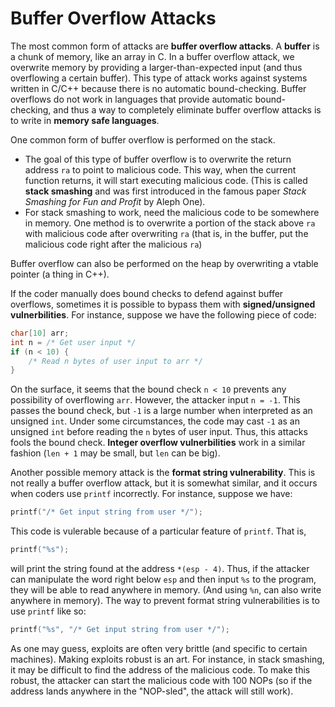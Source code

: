 # Buffer Overflow Attacks

The most common form of attacks are __buffer overflow attacks__. A __buffer__ is a chunk of memory, like an array in C. In a buffer overflow attack, we overwrite memory by providing a larger-than-expected input (and thus overflowing a certain buffer). This type of attack works against systems written in C/C++ because there is no automatic bound-checking. Buffer overflows do not work in languages that provide automatic bound-checking, and thus a way to completely eliminate buffer overflow attacks is to write in __memory safe languages__.

One common form of buffer overflow is performed on the stack.

- The goal of this type of buffer overflow is to overwrite the return address `ra` to point to malicious code. This way, when the current function returns, it will start executing malicious code. (This is called __stack smashing__ and was first introduced in the famous paper *Stack Smashing for Fun and Profit* by Aleph One).
- For stack smashing to work, need the malicious code to be somewhere in memory. One method is to overwrite a portion of the stack above `ra` with malicious code after overwriting `ra` (that is, in the buffer, put the malicious code right after the malicious `ra`)

Buffer overflow can also be performed on the heap by overwriting a vtable pointer (a thing in C++). 

If the coder manually does bound checks to defend against buffer overflows, sometimes it is possible to bypass them with __signed/unsigned vulnerbilities__. For instance, suppose we have the following piece of code:
```c
char[10] arr;
int n = /* Get user input */
if (n < 10) {
	/* Read n bytes of user input to arr */
}
```
On the surface, it seems that the bound check `n < 10` prevents any possibility of overflowing `arr`. However, the attacker input `n = -1`. This passes the bound check, but `-1` is a large number when interpreted as an unsigned `int`. Under some circumstances, the code may cast `-1` as an unsigned `int` before reading the `n` bytes of user input. Thus, this attacks fools the bound check. __Integer overflow vulnerbilities__ work in a similar fashion (`len + 1` may be small, but `len` can be big).

Another possible memory attack is the __format string vulnerability__. This is not really a buffer overflow attack, but it is somewhat similar, and it occurs when coders use `printf` incorrectly. For instance, suppose we have:
```c
printf("/* Get input string from user */");
```
This code is vulerable because of a particular feature of `printf`. That is,
```c
printf("%s");
```
will print the string found at the address `*(esp - 4)`. Thus, if the attacker can manipulate the word right below `esp` and then input `%s` to the program, they will be able to read anywhere in memory. (And using `%n`, can also write anywhere in memory). The way to prevent format string vulnerabilities is to use `printf` like so:
```c
printf("%s", "/* Get input string from user */");
```

As one may guess, exploits are often very brittle (and specific to certain machines). Making exploits robust is an art. For instance, in stack smashing, it may be difficult to find the address of the malicious code. To make this robust, the attacker can start the malicious code with 100 NOPs (so if the address lands anywhere in the "NOP-sled", the attack will still work).